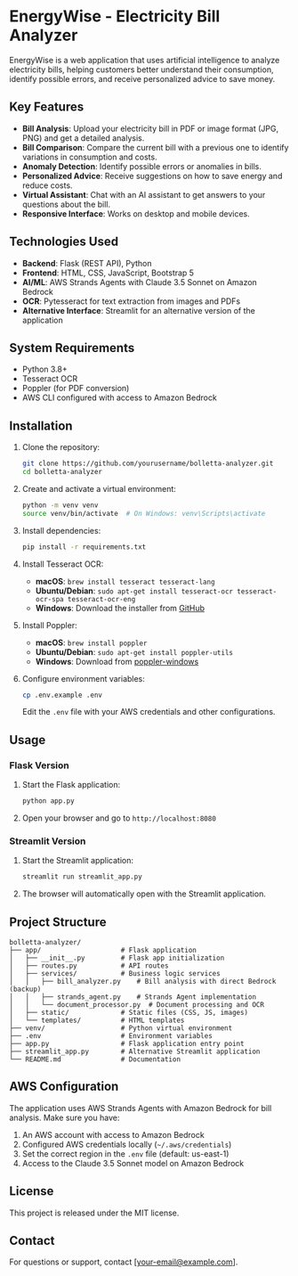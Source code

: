 # EnergyWise - Electricity Bill Analyzer

EnergyWise is a web application that uses artificial intelligence to analyze electricity bills, helping customers better understand their consumption, identify possible errors, and receive personalized advice to save money.

## Key Features

- **Bill Analysis**: Upload your electricity bill in PDF or image format (JPG, PNG) and get a detailed analysis.
- **Bill Comparison**: Compare the current bill with a previous one to identify variations in consumption and costs.
- **Anomaly Detection**: Identify possible errors or anomalies in bills.
- **Personalized Advice**: Receive suggestions on how to save energy and reduce costs.
- **Virtual Assistant**: Chat with an AI assistant to get answers to your questions about the bill.
- **Responsive Interface**: Works on desktop and mobile devices.

## Technologies Used

- **Backend**: Flask (REST API), Python
- **Frontend**: HTML, CSS, JavaScript, Bootstrap 5
- **AI/ML**: AWS Strands Agents with Claude 3.5 Sonnet on Amazon Bedrock
- **OCR**: Pytesseract for text extraction from images and PDFs
- **Alternative Interface**: Streamlit for an alternative version of the application

## System Requirements

- Python 3.8+
- Tesseract OCR
- Poppler (for PDF conversion)
- AWS CLI configured with access to Amazon Bedrock

## Installation

1. Clone the repository:
   ```bash
   git clone https://github.com/yourusername/bolletta-analyzer.git
   cd bolletta-analyzer
   ```

2. Create and activate a virtual environment:
   ```bash
   python -m venv venv
   source venv/bin/activate  # On Windows: venv\Scripts\activate
   ```

3. Install dependencies:
   ```bash
   pip install -r requirements.txt
   ```

4. Install Tesseract OCR:
   - **macOS**: `brew install tesseract tesseract-lang`
   - **Ubuntu/Debian**: `sudo apt-get install tesseract-ocr tesseract-ocr-spa tesseract-ocr-eng`
   - **Windows**: Download the installer from [GitHub](https://github.com/UB-Mannheim/tesseract/wiki)

5. Install Poppler:
   - **macOS**: `brew install poppler`
   - **Ubuntu/Debian**: `sudo apt-get install poppler-utils`
   - **Windows**: Download from [poppler-windows](http://blog.alivate.com.au/poppler-windows/)

6. Configure environment variables:
   ```bash
   cp .env.example .env
   ```
   Edit the `.env` file with your AWS credentials and other configurations.

## Usage

### Flask Version

1. Start the Flask application:
   ```bash
   python app.py
   ```

2. Open your browser and go to `http://localhost:8080`

### Streamlit Version

1. Start the Streamlit application:
   ```bash
   streamlit run streamlit_app.py
   ```

2. The browser will automatically open with the Streamlit application.

## Project Structure

```
bolletta-analyzer/
├── app/                    # Flask application
│   ├── __init__.py         # Flask app initialization
│   ├── routes.py           # API routes
│   ├── services/           # Business logic services
│   │   ├── bill_analyzer.py    # Bill analysis with direct Bedrock (backup)
│   │   ├── strands_agent.py    # Strands Agent implementation
│   │   └── document_processor.py  # Document processing and OCR
│   ├── static/             # Static files (CSS, JS, images)
│   └── templates/          # HTML templates
├── venv/                   # Python virtual environment
├── .env                    # Environment variables
├── app.py                  # Flask application entry point
├── streamlit_app.py        # Alternative Streamlit application
└── README.md               # Documentation
```

## AWS Configuration

The application uses AWS Strands Agents with Amazon Bedrock for bill analysis. Make sure you have:

1. An AWS account with access to Amazon Bedrock
2. Configured AWS credentials locally (`~/.aws/credentials`)
3. Set the correct region in the `.env` file (default: us-east-1)
4. Access to the Claude 3.5 Sonnet model on Amazon Bedrock

## License

This project is released under the MIT license.

## Contact

For questions or support, contact [your-email@example.com].
